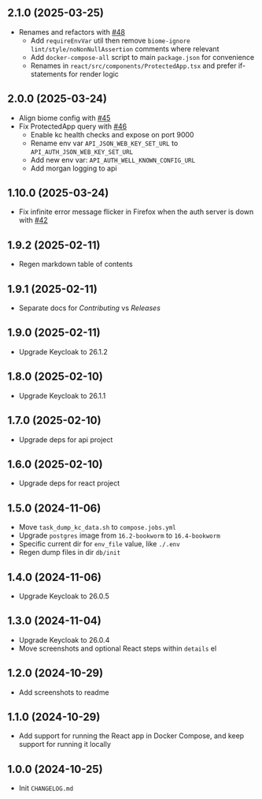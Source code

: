 ## 2.1.0 (2025-03-25)

- Renames and refactors with [#48](https://github.com/authts/sample-keycloak-react-oidc-context/pull/48)
    - Add `requireEnvVar` util then remove `biome-ignore lint/style/noNonNullAssertion` comments where relevant
    - Add `docker-compose-all` script to main `package.json` for convenience
    - Renames in `react/src/components/ProtectedApp.tsx` and prefer if-statements for render logic

## 2.0.0 (2025-03-24)

- Align biome config with [#45](https://github.com/authts/sample-keycloak-react-oidc-context/pull/45)
- Fix ProtectedApp query with [#46](https://github.com/authts/sample-keycloak-react-oidc-context/pull/46)
    - Enable kc health checks and expose on port 9000
    - Rename env var `API_JSON_WEB_KEY_SET_URL` to `API_AUTH_JSON_WEB_KEY_SET_URL`
    - Add new env var: `API_AUTH_WELL_KNOWN_CONFIG_URL`
    - Add morgan logging to api

## 1.10.0 (2025-03-24)

- Fix infinite error message flicker in Firefox when the auth server is down with [#42](https://github.com/authts/sample-keycloak-react-oidc-context/pull/42)

## 1.9.2 (2025-02-11)

- Regen markdown table of contents

## 1.9.1 (2025-02-11)

- Separate docs for _Contributing_ vs _Releases_

## 1.9.0 (2025-02-11)

- Upgrade Keycloak to 26.1.2

## 1.8.0 (2025-02-10)

- Upgrade Keycloak to 26.1.1

## 1.7.0 (2025-02-10)

- Upgrade deps for api project

## 1.6.0 (2025-02-10)

- Upgrade deps for react project

## 1.5.0 (2024-11-06)

- Move `task_dump_kc_data.sh` to `compose.jobs.yml`
- Upgrade `postgres` image from `16.2-bookworm` to `16.4-bookworm`
- Specific current dir for `env_file` value, like `./.env`
- Regen dump files in dir `db/init`

## 1.4.0 (2024-11-06)

- Upgrade Keycloak to 26.0.5

## 1.3.0 (2024-11-04)

- Upgrade Keycloak to 26.0.4
- Move screenshots and optional React steps within `details` el

## 1.2.0 (2024-10-29)

- Add screenshots to readme

## 1.1.0 (2024-10-29)

- Add support for running the React app in Docker Compose, and keep support for running it locally

## 1.0.0 (2024-10-25)

- Init `CHANGELOG.md`
